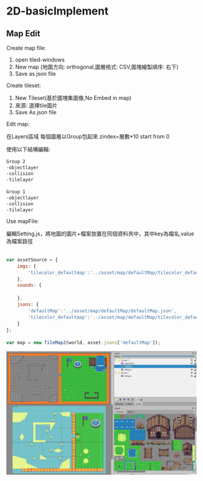 # 2D-basicImplement

## Map Edit

Create map file:

1. open tiled-windows
2. New map (地圖方向: orthogonal,圖層格式: CSV,圖塊繪製順序: 右下)
3. Save as json file

Create tileset:

1. New Tileset(基於圖塊集圖像,No Embed in map)
2. 來源: 選擇tile圖片
3. Save As json file

Edit map:

在Layers區域 每個圖層以Group包起來 zindex=層數*10 start from 0

使用以下結構編輯:
```
Group 2
-objectlayer
-collision
-tilelayer

Group 1
-objectlayer
-collision
-tilelayer
```

Use mapFile:

編輯Setting.js，將地圖的圖片+檔案放置在同個資料夾中，其中key為檔名,value為檔案路徑

```js

var assetSource = {
    imgs: {
        'tilecolor_defaultmap':'../asset/map/defaultMap/tilecolor_defaultmap.png'
    },
    sounds: {

    },
    jsons: {
        'defaultMap':'../asset/map/defaultMap/defaultMap.json',
        'tilecolor_defaultmap':'../asset/map/defaultMap/tilecolor_defaultmap.json'
    }
};

var map = new TileMap2(world, asset.jsons['defaultMap']);
```
![Alt text](image/mapEdit1.jpg)